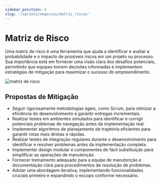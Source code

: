 ```yaml
---
sidebar_position: 4
slug: '/sprint1/negocios/matriz_riscos'
---
```


# Matriz de Risco

Uma matriz de risco é uma ferramenta que ajuda a identificar e avaliar a probabilidade e o impacto de possíveis riscos em um projeto ou processo. Sua importância está em fornecer uma visão clara dos desafios potenciais, permitindo que equipes tomem decisões informadas e implementem estratégias de mitigação para maximizar o sucesso do empreendimento.

![matriz de risco](/img/matriz_de_risco.png)

## Propostas de Mitigação

- Seguir rigorosamente metodologias ágeis, como Scrum, para otimizar a eficiência do desenvolvimento e garantir entregas incrementais.
- Realizar testes em ambientes simulados para identificar e corrigir potenciais problemas de navegação antes da implementação real.
- Implementar algoritmos de planejamento de trajetória eficientes para garantir rotas mais diretas e rápidas.
- Realizar testes de integração regulares durante o desenvolvimento para identificar e resolver problemas antes da implementação completa.
- Implementar design modular e componentes de fácil substituição para simplificar as operações de manutenção.
- Fornecer treinamento adequado para a equipe de manutenção e documentação clara para procedimentos de resolução de problemas.
- Adotar uma abordagem iterativa, implementando funcionalidades cruciais primeiro e expandindo o escopo conforme necessário.